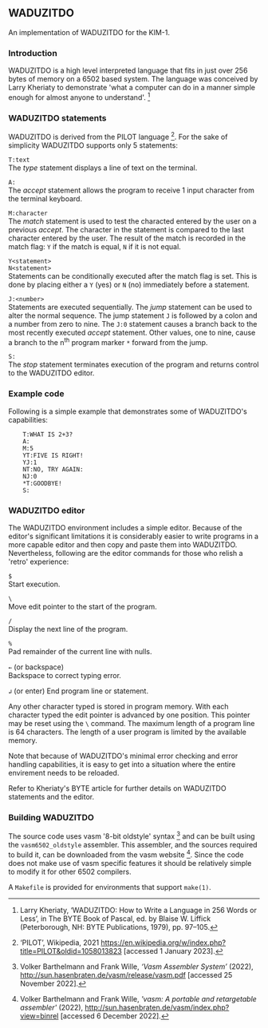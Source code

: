 ## WADUZITDO
An implementation of WADUZITDO for the KIM-1.

### Introduction
WADUZITDO is a high level interpreted language that fits in just over 256 bytes of memory on a 6502 based system. The language was conceived by Larry Kheriaty to demonstrate 'what a computer can do in a manner simple enough for almost anyone to understand'. [^1]

### WADUZITDO statements
WADUZITDO is derived from the PILOT language [^2]. For the sake of simplicity WADUZITDO supports only 5 statements: 

`T:text`  
   The _type_ statement displays a line of text on the terminal.

`A:`  
   The _accept_ statement allows the program to receive 1 input character from the terminal keyboard.
   
`M:character`  
   The _match_ statement is used to test the characted entered by the user on a previous _accept_. The character in the statement is compared to the last character entered by the user. The result of the match is recorded in the match flag: `Y` if the match is equal, `N` if it is not equal.

`Y<statement>`  
`N<statement>`  
   Statements can be conditionally executed after the match flag is set. This is done by placing either a `Y` (yes) or `N` (no) immediately before a statement.

`J:<number>`  
   Statements are executed sequentially. The _jump_ statement can be used to alter the normal sequence. The jump statement `J` is followed by a colon and a number from zero to nine. The `J:0` statement causes a branch back to the most recently executed _accept_ statement. Other values, one to nine, cause a branch to the n<sup>th</sup> program marker `*` forward from the jump.
   
`S:`  
   The _stop_ statement terminates execution of the program and returns control to the WADUZITDO editor.

### Example code

Following is a simple example that demonstrates some of WADUZITDO's capabilities:

```
    T:WHAT IS 2+3?
    A:
    M:5
    YT:FIVE IS RIGHT!
    YJ:1
    NT:NO, TRY AGAIN:  
    NJ:0
    *T:GOODBYE!
    S:
```
   
### WADUZITDO editor
The WADUZITDO environment includes a simple editor. Because of the editor's significant limitations it is considerably easier to write programs in a more capable editor and then copy and paste them into WADUZITDO. Nevertheless, following are the editor commands for those who relish a 'retro' experience:

`$`  
   Start execution.

`\`  
   Move edit pointer to the start of the program.

`/`  
   Display the next line of the program.

`%`  
   Pad remainder of the current line with nulls.

`←` (or backspace)  
   Backspace to correct typing error.

`↲` (or enter)
   End program line or statement.

Any other character typed is stored in program memory. With each character typed the edit pointer is advanced by one position. This pointer may be reset using the `\` command. The maximum length of a program line is 64 characters. The length of a user program is limited by the available memory.

Note that because of WADUZITDO's minimal error checking and error handling capabilities, it is easy to get into a situation where the entire envirement needs to be reloaded.

Refer to Kheriaty's BYTE article for further details on WADUZITDO statements and the editor.

### Building WADUZITDO
The source code uses vasm '8-bit oldstyle' syntax [^3] and can be built using the `vasm6502_oldstyle` assembler. This assembler, and the sources required to build it, can be downloaded from the vasm website [^4]. Since the code does not make use of vasm specific features it should be relatively simple to modify it for other 6502 compilers. 

A `Makefile` is provided for environments that support `make(1)`.

[^1]: Larry Kheriaty, ‘WADUZITDO: How to Write a Language in 256 Words or Less’, in The BYTE Book of Pascal, ed. by Blaise W. Liffick (Peterborough, NH: BYTE Publications, 1979), pp. 97–105.

[^2]: ‘PILOT’, Wikipedia, 2021 <https://en.wikipedia.org/w/index.php?title=PILOT&oldid=1058013823> [accessed 1 January 2023].

[^3]: Volker Barthelmann and Frank Wille, _‘Vasm Assembler System’_ (2022), <http://sun.hasenbraten.de/vasm/release/vasm.pdf> [accessed 25 November 2022].

[^4]: Volker Barthelmann and Frank Wille, _'vasm: A portable and retargetable assembler'_ (2022), <http://sun.hasenbraten.de/vasm/index.php?view=binrel> [accessed 6 December 2022].
